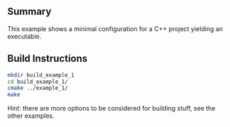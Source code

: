 ## Summary 

This example shows a minimal configuration for a C++ project yielding an executable. 

## Build Instructions

```bash
mkdir build_example_1
cd build_example_1/
cmake ../example_1/
make
```

Hint: there are more options to be considered for building stuff, see the other examples.